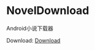 # NovelDownload
Android小说下载器

Download:
<a id="raw-url" class="btn btn-sm BtnGroup-item" href="https://github.com/hehe85643402/NovelDownload/raw/dev/app-release.apk">Download</a>
